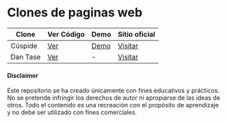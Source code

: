 # Clones de paginas web

| Clone    | Ver Código                                                               | Demo |Sitio oficial                                         |
| -------- | ------------------------------------------------------------------------ | --- |----------------------------------------------------- |
| Cúspide  | [Ver](https://github.com/JGRoldan/web-clone-lab/tree/main/cuspide-clone) | [Demo](https://cuspide-clone.vercel.app/)|[Visitar](https://cuspide.com/tienda/)                |
| Dan Tase | [Ver](https://github.com/JGRoldan/web-clone-lab/tree/main/dantase-clone) | - |[Visitar](https://www.dantase.com/?ref=land-book.com) |

#### Disclaimer

Este repositorio se ha creado únicamente con fines educativos y prácticos. No se pretende infringir los derechos de autor ni apropiarse de las ideas de otros. Todo el contenido es una recreación con el propósito de aprendizaje y no debe ser utilizado con fines comerciales.
